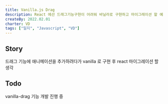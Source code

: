 ```yaml
---
title: Vanilla.js Drag
description: React 에선 드래그기능구현이 어려워 바닐라로 구현하고 마이그레이션 할 예정이다.
createBy: 2022.02.01
charter: VD
tags: ["일지", "Javascript", "VD"]
---
```


## Story

드래그 기능에 애니메이션을 추가하려다가 vanilla 로 구현 후 react 마이그레이션 할 생각

## Todo

vanilla-drag 기능 개발 진행 중
